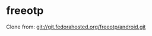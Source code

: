 # freeotp

Clone from: [git://git.fedorahosted.org/freeotp/android.git](git://git.fedorahosted.org/freeotp/android.git)
